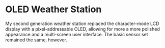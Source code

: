 OLED Weather Station
===============

My second generation weather station replaced the character-mode LCD display with a pixel-addressable OLED, allowing for more a more polished appearance
and a multi-screen user interface.  The basic sensor set remained the same, however.
